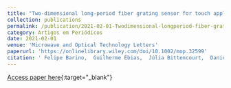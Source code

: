 ```yaml
---
title: "Two‐dimensional long‐period fiber grating sensor for touch applications"
collection: publications
permalink: /publication/2021-02-01-Twodimensional-longperiod-fiber-grating-sensor-for-touch-applications
category: Artigos em Periódicos
date: 2021-02-01
venue: 'Microwave and Optical Technology Letters'
paperurl: 'https://onlinelibrary.wiley.com/doi/10.1002/mop.32599'
citation: ' Felipe Barino,  Guilherme Ébias,  Júlia Bittencourt,  Daniel Discini,  Alexandre Santos, &quot;Two‐dimensional long‐period fiber grating sensor for touch applications.&quot; Microwave and Optical Technology Letters, 2021.'
---
```

[Access paper here](https://onlinelibrary.wiley.com/doi/10.1002/mop.32599){:target="_blank"}
